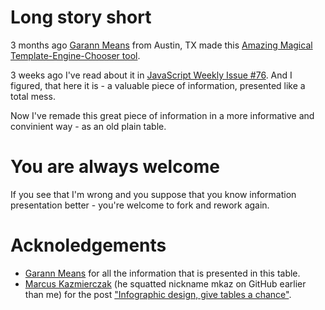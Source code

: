 # Long story short
3 months ago [Garann Means](http://garann.com/) from Austin, TX made this [Amazing Magical Template-Engine-Chooser tool](http://garann.github.com/template-chooser/).

3 weeks ago I've read about it in [JavaScript Weekly Issue #76](http://javascriptweekly.com/archive/76.html). And I figured, that here it is - a valuable piece of information,  presented like a total mess.

Now I've remade this great piece of information in a more informative and convinient way - as an old plain table.

# You are always welcome
If you see that I'm wrong and you suppose that you know information presentation better - you're welcome to fork and rework again.

# Acknoledgements
* [Garann Means](https://github.com/garann) for all the information that is presented in this table.
* [Marcus Kazmierczak](http://mkaz.com/) (he squatted nickname mkaz on GitHub earlier than me) for the post ["Infographic design, give tables a chance"](http://mkaz.com/dataviz/infographic-design.html).
